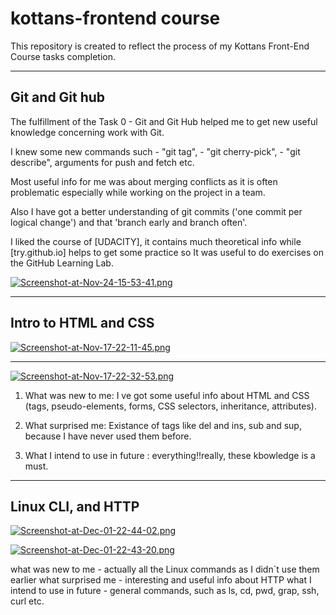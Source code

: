 # kottans-frontend course
This repository is created to reflect the process of my Kottans Front-End Course tasks completion.
***
## Git and Git hub

The fulfillment of the Task 0 - Git and Git Hub helped me to get new useful knowledge concerning work with Git. 

I knew some new commands such - "git tag", - "git cherry-pick", - "git describe", arguments for push and fetch etc. 

Most useful info for me was about merging conflicts as it is often problematic especially while working on the project in a team.

Also I have got a better understanding of git commits ('one commit per logical change') and that 'branch early and branch often'.

I liked the course of [UDACITY], it contains much theoretical info while [try.github.io] helps to get some practice so It was useful to do exercises on the GitHub Learning Lab.


[![Screenshot-at-Nov-24-15-53-41.png](https://i.postimg.cc/sD867Z0Y/Screenshot-at-Nov-24-15-53-41.png)](https://postimg.cc/6yrfNTKq)

***
## Intro to HTML and CSS

[![Screenshot-at-Nov-17-22-11-45.png](https://i.postimg.cc/GhNYqPRp/Screenshot-at-Nov-17-22-11-45.png)](https://postimg.cc/7f3fL2fv)
***
[![Screenshot-at-Nov-17-22-32-53.png](https://i.postimg.cc/MZ7FkTHx/Screenshot-at-Nov-17-22-32-53.png)](https://postimg.cc/LhsTLmj0)

1) What was new to me: I ve got some  useful info about HTML and CSS (tags, pseudo-elements, forms, CSS selectors, inheritance, attributes).

2) What surprised me: Existance of tags like  del and ins, sub and sup,  because I have never used them before.
3) What I intend to use in future : everything!!really, these kbowledge is a must.

***
## Linux CLI, and HTTP

[![Screenshot-at-Dec-01-22-44-02.png](https://i.postimg.cc/nVYtRgYZ/Screenshot-at-Dec-01-22-44-02.png)](https://postimg.cc/4ndMn8SF)

[![Screenshot-at-Dec-01-22-43-20.png](https://i.postimg.cc/pd8S95sx/Screenshot-at-Dec-01-22-43-20.png)](https://postimg.cc/WDN8CzRf)

what was new to me - actually all the Linux commands as I didn`t use them earlier
what surprised me - interesting and useful info about HTTP 
what I intend to use in future - general commands, such as ls, cd, pwd, grap, ssh, curl etc.
